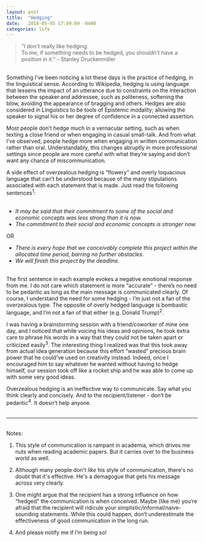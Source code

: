 ```yaml
---
layout: post
title:  "Hedging"
date:   2018-05-05 17:09:09 -0400
categories: life
---
```


>"I don't really like hedging. <br>To me, if something needs to be hedged, you shouldn't have a position in it." - Stanley Druckenmiller

<br>
Something I’ve been noticing a lot these days is the practice of hedging, in the linguistical sense. According to Wikipedia, hedging is using language that lessens the impact of an utterance due to constraints on the interaction between the speaker and addressee, such as politeness, softening the blow, avoiding the appearance of bragging and others. Hedges are also considered in Linguistics to be tools of Epistemic modality; allowing the speaker to signal his or her degree of confidence in a connected assertion. <br>

Most people don’t hedge much in a vernacular setting, such as when texting a close friend or when engaging in casual small-talk. And from what I’ve observed, people hedge more when engaging in written communication rather than oral. Understandably, this changes abruptly in more professional settings since people are more careful with what they’re saying and don’t want any chance of miscommunication. <br>

A side effect of overzealous hedging is “flowery” and overly loquacious language that can’t be understood because of the many stipulations associated with each statement that is made. Just read the following sentences<sup>1</sup>:<br><br>

+ <i>It may be said that their commitment to some of the social and economic concepts was less strong than it is now.</i>
+ <i>The commitment to their social and economic concepts is stronger now.</i>

OR

+ <i>There is every hope that we conceivably complete this project within the allocated time period, barring no further obstacles.</i> 
+ <i>We will finish this project by the deadline.</i><br><br>

The first sentence in each example evokes a negative emotional response from me. I do not care which statement is more “accurate” - there’s no need to be pedantic as long as the main message is communicated clearly.  Of course, I understand the need for some hedging - I’m just not a fan of the overzealous type. The opposite of overly hedged language is bombastic language, and I’m not a fan of that either (e.g. Donald Trump)<sup>2</sup>. <br>

I was having a brainstorming session with a friend/coworker of mine one day, and I noticed that while voicing his ideas and opinions, he took extra care to phrase his words in a way that they could not be taken apart or criticized easily<sup>3</sup>. The interesting thing I realized was that this took away from actual idea generation because this effort “wasted” precious brain power that he could’ve used on creativity instead. Indeed, once I encouraged him to say whatever he wanted without having to hedge himself, our session took off like a rocket ship and he was able to come up with some very good ideas. <br>

Overzealous hedging is an ineffective way to communicate. Say what you think clearly and concisely. And to the recipient/listener - don’t be pedantic<sup>4</sup>. It doesn’t help anyone. <br><br>

---
<br>
Notes: 

1. This style of communication is rampant in academia, which drives me nuts when reading academic papers. But it carries over to the business world as well. 

2. Although many people don't <i>like</i> his style of communication, there's no doubt that it's effective. He's a demagogue that gets his message across very clearly. 

3. One might argue that the recipient has a strong influence on how “hedged” the communication is when conceived. Maybe (like me) you’re afraid that the recipient will ridicule your simplistic/informal/naive-sounding statements. While this could happen, don’t underestimate the effectiveness of good communication in the long run. 

4. And please notify me if I’m being so!
<br>


